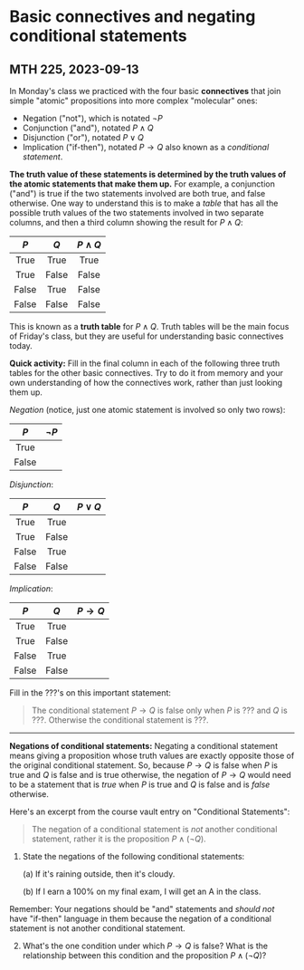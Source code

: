 # Basic connectives and negating conditional statements

## MTH 225, 2023-09-13

In Monday's class we practiced with the four basic **connectives** that join simple "atomic" propositions into more complex "molecular" ones: 

- Negation ("not"), which is notated $\neg P$ 
- Conjunction ("and"), notated $P \wedge Q$ 
- Disjunction ("or"), notated $P \vee Q$ 
- Implication ("if-then"), notated $P \rightarrow Q$ also known as a *conditional statement*. 

**The truth value of these statements is determined by the truth values of the atomic statements that make them up.** For example, a conjunction ("and") is true if the two statements involved are both true, and false otherwise. One way to understand this is to make a *table* that has all the possible truth values of the two statements involved in two separate columns, and then a third column showing the result for $P \wedge Q$: 

|  $P$  |  $Q$  | $P \wedge Q$ |
| :---: | :---: | :----------: |
| True  | True  |     True     |
| True  | False |    False     |
| False | True  |    False     |
| False | False |    False     |

This is known as a **truth table** for $P \wedge Q$. Truth tables will be the main focus of Friday's class, but they are useful for understanding basic connectives today. 

**Quick activity:** Fill in the final column in each of the following three truth tables for the other basic connectives. Try to do it from memory and your own understanding of how the connectives work, rather than just looking them up. 

*Negation* (notice, just one atomic statement is involved so only two rows): 

|  $P$  | $\neg P$ |
| :---: | :------: |
| True  |          |
| False |          |

*Disjunction*: 

|  $P$  |  $Q$  | $P \vee Q$ |
| :---: | :---: | :--------: |
| True  | True  |            |
| True  | False |            |
| False | True  |            |
| False | False |            |

*Implication*: 

|  $P$  |  $Q$  | $P \rightarrow Q$ |
| :---: | :---: | :---------------: |
| True  | True  |                   |
| True  | False |                   |
| False | True  |                   |
| False | False |                   |

Fill in the ???'s on this important statement: 

> The conditional statement $P \rightarrow Q$ is false only when $P$ is ??? and $Q$ is ???. Otherwise the conditional statement is ???. 

---

**Negations of conditional statements:** Negating a conditional statement means giving a proposition whose truth values are exactly opposite those of the original conditional statement. So, because $P \rightarrow Q$ is false when $P$ is true and $Q$ is false and is true otherwise, the negation of $P \rightarrow Q$ would need to be a statement that is *true* when $P$ is true and $Q$ is false and is *false* otherwise. 

Here's an excerpt from the course vault entry on "Conditional Statements": 

> The negation of a conditional statement is *not* another conditional statement, rather it is the proposition $P \wedge (\neg Q)$. 

1. State the negations of the following conditional statements: 

   (a) If it's raining outside, then it's cloudy. 

   (b) If I earn a 100% on my final exam, I will get an A in the class. 

Remember: Your negations should be "and" statements and *should not* have "if-then" language in them because the negation of a conditional statement is not another conditional statement. 

2. What's the one condition under which $P \rightarrow Q$ is false? What is the relationship between this condition and the proposition $P \wedge (\neg Q)$? 

